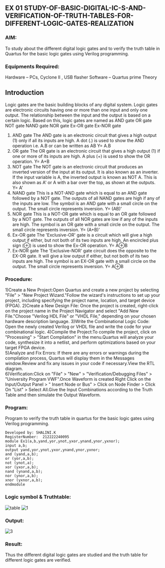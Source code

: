 ## EX 01 STUDY-OF-BASIC-DIGITAL-IC-S-AND-VERIFICATION-OF-TRUTH-TABLES-FOR-DIFFERENT-LOGIC-GATES-REALIZATION
### AIM:
To study about the different digital logic gates and to verify the truth table in Quartus for the basic logic gates using Verilog programming.
### Equipments Required:
Hardware – PCs, Cyclone II , USB flasher
Software – Quartus prime
Theory
## Introduction
Logic gates are the basic building blocks of any digital system. Logic gates are electronic circuits having one or more than one input and only one output. The relationship between the input and the output is based on a certain logic. Based on this, logic gates are named as
AND gate
OR gate
NOT gate
NAND gate
NOR gate
Ex-OR gate
Ex-NOR gate
1) AND gate
The AND gate is an electronic circuit that gives a high output (1) only if all its inputs are high. A dot (.) is used to show the AND operation i.e. A.B or can be written as AB
Y= A.B
2) OR gate
The OR gate is an electronic circuit that gives a high output (1) if one or more of its inputs are high. A plus (+) is used to show the OR operation.
Y= A+B
3) NOT gate
The NOT gate is an electronic circuit that produces an inverted version of the input at its output. It is also known as an inverter. If the input variable is A, the inverted output is known as NOT A. This is also shown as A' or A with a bar over the top, as shown at the outputs.
Y= A'
4) NAND gate
This is a NOT-AND gate which is equal to an AND gate followed by a NOT gate. The outputs of all NAND gates are high if any of the inputs are low. The symbol is an AND gate with a small circle on the output. The small circle represents inversion.
Y= (AB)’
5) NOR gate
This is a NOT-OR gate which is equal to an OR gate followed by a NOT gate. The outputs of all NOR gates are low if any of the inputs are high. The symbol is an OR gate with a small circle on the output. The small circle represents inversion.
Y= (A+B)’
6) Ex-OR gate
The 'Exclusive-OR' gate is a circuit which will give a high output if either, but not both of its two inputs are high. An encircled plus sign (⊕) is used to show the Ex-OR operation.
Y= A⊕B
7) Ex-NOR gate
The 'Exclusive-NOR' gate circuit does the opposite to the EX-OR gate. It will give a low output if either, but not both of its two inputs are high. The symbol is an EX-OR gate with a small circle on the output. The small circle represents inversion.
Y= A⊕B
### Procedure:
1)Create a New Project:Open Quartus and create a new project by selecting "File" > "New Project Wizard."Follow the wizard's instructions to set up your project, including specifying the project name, location, and target device (FPGA).
2)Create a New Design File: Once the project is created, right-click on the project name in the Project Navigator and select "Add New File."Choose "Verilog HDL File" or "VHDL File," depending on your chosen hardware description language.
3)Write the Combinational Logic Code: Open the newly created Verilog or VHDL file and write the code for your combinational logic.
4)Compile the Project:To compile the project, click on "Processing" > "Start Compilation" in the menu.Quartus will analyze your code, synthesize it into a netlist, and perform optimizations based on your target FPGA device.    
5)Analyze and Fix Errors: If there are any errors or warnings during the compilation process, Quartus will display them in the Messages window.Review and fix any issues in your code if necessary.View the RTL diagram.    
6)Verification:Click on "File" > "New" > "Verification/Debugging Files" > "University Program VWF".Once Waveform is created Right Click on the Input/Output Panel > " Insert Node or Bus" > Click on Node Finder > Click On "List" > Select All.Give the Input Combinations according to the Truth Table amd then simulate the Output Waveform.
### Program:
Program to verify the truth table in quartus for the basic logic gates using Verilog programming.
```
Developed by: SHALINI.K
RegisterNumber:  212222240095
module Ex1(a,b,yand,yor,ynot,yxor,ynand,ynor,yxnor);
input a,b;
output yand,yor,ynot,yxor,ynand,ynor,yxnor;
and (yand,a,b);
or (yor,a,b);
not (ynot,a);
xor (yxor,a,b);
nand (ynand,a,b);
nor (ynor,a,b);
xnor (yxnor,a,b);
endmodule
```
 ### Logic symbol & Truthtable:
 ![table](https://github.com/shalinikannan23/Study-of-basic-digital-IC-s-and-verification-of-truth-tables-for-different-logic-gates-realization-/assets/118656529/78e8b293-09fd-43e1-ad64-506ffb98802f)
![1](https://github.com/shalinikannan23/Study-of-basic-digital-IC-s-and-verification-of-truth-tables-for-different-logic-gates-realization-/assets/118656529/b8395052-5d73-48a7-bab1-cd457ee4d32b)
### Output:
![3](https://github.com/shalinikannan23/Study-of-basic-digital-IC-s-and-verification-of-truth-tables-for-different-logic-gates-realization-/assets/118656529/352598ba-dbea-4c1a-ba9b-ccdbcddb067b)
### Result:
Thus the different digital logic gates are studied and the truth table for different logic gates are verified.
